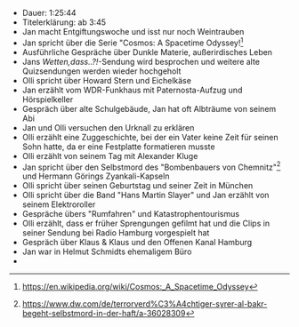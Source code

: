 - Dauer: 1:25:44
- Titelerklärung: ab 3:45
- Jan macht Entgiftungswoche und isst nur noch Weintrauben
- Jan spricht über die Serie "Cosmos: A Spacetime Odyssey![^1]
- Ausführliche Gespräche über Dunkle Materie, außerirdisches Leben
- Jans *Wetten,dass..?!*-Sendung wird besprochen und weitere alte Quizsendungen werden wieder hochgeholt
- Olli spricht über Howard Stern und Eichelkäse
- Jan erzählt vom WDR-Funkhaus mit Paternosta-Aufzug und Hörspielkeller
- Gespräch über alte Schulgebäude, Jan hat oft Albträume von seinem Abi
- Jan und Olli versuchen den Urknall zu erklären
- Olli erzählt eine Zuggeschichte, bei der ein Vater keine Zeit für seinen Sohn hatte, da er eine Festplatte formatieren musste
- Olli erzählt von seinem Tag mit Alexander Kluge
- Jan spricht über den Selbstmord des "Bombenbauers von Chemnitz"[^2] und Hermann Görings Zyankali-Kapseln
- Olli spricht über seinen Geburtstag und seiner Zeit in München
- Olli spricht über die Band "Hans Martin Slayer" und Jan erzählt von seinem Elektroroller
- Gespräche übers "Rumfahren" und Katastrophentourismus
- Olli erzählt, dass er früher Sprengungen gefilmt hat und die Clips in seiner Sendung bei Radio Hamburg vorgespielt hat
- Gespräch über Klaus & Klaus und den Offenen Kanal Hamburg
- Jan war in Helmut Schmidts ehemaligem Büro
- 

[^1]: https://en.wikipedia.org/wiki/Cosmos:_A_Spacetime_Odyssey
[^2]: https://www.dw.com/de/terrorverd%C3%A4chtiger-syrer-al-bakr-begeht-selbstmord-in-der-haft/a-36028309

